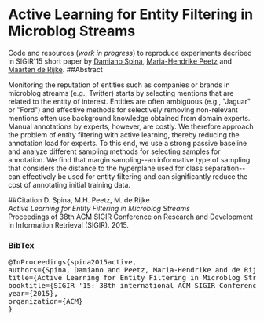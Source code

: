 # Active Learning for Entity Filtering in Microblog Streams
Code and resources (*work in progress*) to reproduce experiments decribed in SIGIR'15 short paper by [Damiano Spina](http://damianospina.com), [Maria-Hendrike Peetz](http://peetz-intelligence.com/) and [Maarten de Rijke](https://staff.fnwi.uva.nl/m.derijke/).
##Abstract

Monitoring the reputation of entities such as companies or brands in microblog streams (e.g., Twitter) starts by selecting mentions that are related to the entity of interest. Entities are often ambiguous (e.g., "Jaguar" or "Ford") and effective methods for selectively removing non-relevant mentions often use background knowledge obtained from domain experts. Manual annotations by experts, however, are costly. We therefore approach the problem of entity filtering with active learning, thereby reducing the annotation load for experts. To this end, we use a strong passive baseline and analyze different sampling methods for selecting samples for annotation. We find that margin sampling--an informative type of sampling that considers the distance to the hyperplane used for class separation--can effectively be used for entity filtering and can significantly reduce the cost of annotating initial training data.

##Citation
D. Spina, M.H. Peetz, M. de Rijke  
*Active Learning for Entity Filtering in Microblog Streams*  
Proceedings of 38th ACM SIGIR Conference on Research and Development in Information Retrieval (SIGIR). 2015.  

### BibTex
<pre>
@InProceedings{spina2015active,
authors={Spina, Damiano and Peetz, Maria-Hendrike and de Rijke, Maarten},
title={Active Learning for Entity Filtering in Microblog Streams},
booktitle={SIGIR '15: 38th international ACM SIGIR Conference on Research and Development in Information Retrieval},
year={2015},
organization={ACM} 
}
</pre>
